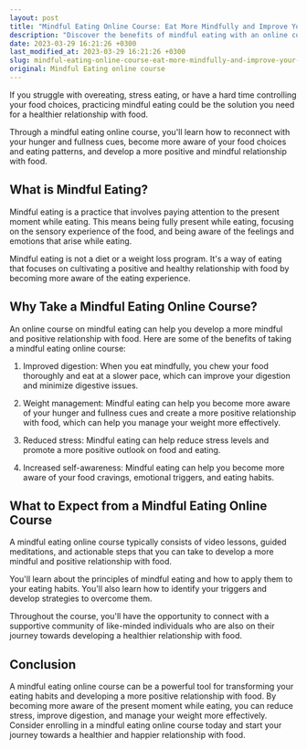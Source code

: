 ```yaml
---
layout: post
title: "Mindful Eating Online Course: Eat More Mindfully and Improve Your Health"
description: "Discover the benefits of mindful eating with an online course designed to help you develop a healthier relationship with food and transform your eating habits."
date: 2023-03-29 16:21:26 +0300
last_modified_at: 2023-03-29 16:21:26 +0300
slug: mindful-eating-online-course-eat-more-mindfully-and-improve-your-health
original: Mindful Eating online course
---
```


If you struggle with overeating, stress eating, or have a hard time controlling your food choices, practicing mindful eating could be the solution you need for a healthier relationship with food.

Through a mindful eating online course, you'll learn how to reconnect with your hunger and fullness cues, become more aware of your food choices and eating patterns, and develop a more positive and mindful relationship with food.

## What is Mindful Eating?

Mindful eating is a practice that involves paying attention to the present moment while eating. This means being fully present while eating, focusing on the sensory experience of the food, and being aware of the feelings and emotions that arise while eating.

Mindful eating is not a diet or a weight loss program. It's a way of eating that focuses on cultivating a positive and healthy relationship with food by becoming more aware of the eating experience.

## Why Take a Mindful Eating Online Course?

An online course on mindful eating can help you develop a more mindful and positive relationship with food. Here are some of the benefits of taking a mindful eating online course:

1. Improved digestion: When you eat mindfully, you chew your food thoroughly and eat at a slower pace, which can improve your digestion and minimize digestive issues.

2. Weight management: Mindful eating can help you become more aware of your hunger and fullness cues and create a more positive relationship with food, which can help you manage your weight more effectively.

3. Reduced stress: Mindful eating can help reduce stress levels and promote a more positive outlook on food and eating.

4. Increased self-awareness: Mindful eating can help you become more aware of your food cravings, emotional triggers, and eating habits.

## What to Expect from a Mindful Eating Online Course

A mindful eating online course typically consists of video lessons, guided meditations, and actionable steps that you can take to develop a more mindful and positive relationship with food.

You'll learn about the principles of mindful eating and how to apply them to your eating habits. You'll also learn how to identify your triggers and develop strategies to overcome them.

Throughout the course, you'll have the opportunity to connect with a supportive community of like-minded individuals who are also on their journey towards developing a healthier relationship with food.

## Conclusion

A mindful eating online course can be a powerful tool for transforming your eating habits and developing a more positive relationship with food. By becoming more aware of the present moment while eating, you can reduce stress, improve digestion, and manage your weight more effectively. Consider enrolling in a mindful eating online course today and start your journey towards a healthier and happier relationship with food.